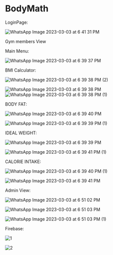 # BodyMath

LoginPage:

![WhatsApp Image 2023-03-03 at 6 41 31 PM](https://user-images.githubusercontent.com/105850133/222700636-258ae8d2-e21a-4a6b-a037-1df3b441f5ee.jpeg)


Gym members View

Main Menu:

![WhatsApp Image 2023-03-03 at 6 39 37 PM](https://user-images.githubusercontent.com/105850133/222699926-8d88b1fb-e514-4e29-ab6f-edbfa8ffea43.jpeg)


BMI Calculator:

![WhatsApp Image 2023-03-03 at 6 39 38 PM (2)](https://user-images.githubusercontent.com/105850133/222700237-423d24bd-f9c4-4066-90d0-d2e91a253f5c.jpeg)

![WhatsApp Image 2023-03-03 at 6 39 38 PM](https://user-images.githubusercontent.com/105850133/222700149-9e7208e5-78a9-4232-b78f-1b84077a0c26.jpeg)
![WhatsApp Image 2023-03-03 at 6 39 38 PM (1)](https://user-images.githubusercontent.com/105850133/222700191-73903b40-3940-43ba-8e4e-58e3863fd2ba.jpeg)



BODY FAT:

![WhatsApp Image 2023-03-03 at 6 39 40 PM](https://user-images.githubusercontent.com/105850133/222700416-569a2158-39c8-4397-a604-f8fcc9440223.jpeg)

![WhatsApp Image 2023-03-03 at 6 39 39 PM (1)](https://user-images.githubusercontent.com/105850133/222700342-4f173bc0-19e0-4758-b9c1-5b6c233fe0dd.jpeg)


IDEAL WEIGHT:

![WhatsApp Image 2023-03-03 at 6 39 39 PM](https://user-images.githubusercontent.com/105850133/222700306-4cdc3293-86e3-45c0-a4ed-d5ac330492c3.jpeg)

![WhatsApp Image 2023-03-03 at 6 39 41 PM (1)](https://user-images.githubusercontent.com/105850133/222700574-fdc2d80a-2d2a-44f1-ba09-5390de491ecc.jpeg)


CALORIE INTAKE:

![WhatsApp Image 2023-03-03 at 6 39 40 PM (1)](https://user-images.githubusercontent.com/105850133/222701645-40a68c0d-ef37-4880-aa74-23fec513a1da.jpeg)

![WhatsApp Image 2023-03-03 at 6 39 41 PM](https://user-images.githubusercontent.com/105850133/222700521-7106eefe-e80e-46df-b662-72af6406d742.jpeg)


Admin View:

![WhatsApp Image 2023-03-03 at 6 51 02 PM](https://user-images.githubusercontent.com/105850133/222701967-f191b834-3bda-4130-abe8-85526825e354.jpeg)

![WhatsApp Image 2023-03-03 at 6 51 03 PM](https://user-images.githubusercontent.com/105850133/222701973-4e883a07-94b0-495a-8d3d-d1978ee65ee9.jpeg)

![WhatsApp Image 2023-03-03 at 6 51 03 PM (1)](https://user-images.githubusercontent.com/105850133/222701980-3aff2b8e-47a1-4c38-88c4-150343083ea1.jpeg)


Firebase:

![1](https://user-images.githubusercontent.com/105850133/222703015-7706c4fc-65a2-43dc-9e70-8f93872814e2.png)

![2](https://user-images.githubusercontent.com/105850133/222703035-9468bbfe-7f9c-4869-97f7-3a9af8e751c0.png)



